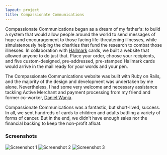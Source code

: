 ```yaml
---
layout: project
title: Compassionate Communications
---
```


Compassionate Communications began as a dream of my father's: to build a system that would allow people around the world to send messages of hope and encouragement to those facing life-threatening illnesses, while simulatenously helping the charities that fund the research to combat those illnesses. In collaboration with [Hallmark](http://www.hallmark.com) cards, we built a website that allowed anyone to do just that. Place your order, choose your recipients, and five custom-designed, pre-addressed, pre-stamped Hallmark cards would arrive in the mail ready for your words and your pen.

The Compassionate Communications website was built with Ruby on Rails, and the majority of the design and development was undertaken by me alone. Nevertheless, I had some very welcome and necessary assistance tackling Active Merchant and payment processing from my friend and former co-worker, [Daniel Wanja](http://n-so.com).

Compassionate Communications was a fantastic, but short-lived, success. In all, we sent hundreds of cards to children and adults battling a variety of forms of cancer. But in the end, we didn't have enough sales nor the financial backing to keep the non-profit afloat.

### Screenshots

<img src="/images/cc_1.jpg" alt="Screenshot 1" class="framed" />

<img src="/images/cc_2.jpg" alt="Screenshot 2" class="framed" />

<img src="/images/cc_3.jpg" alt="Screenshot 3" class="framed" />
